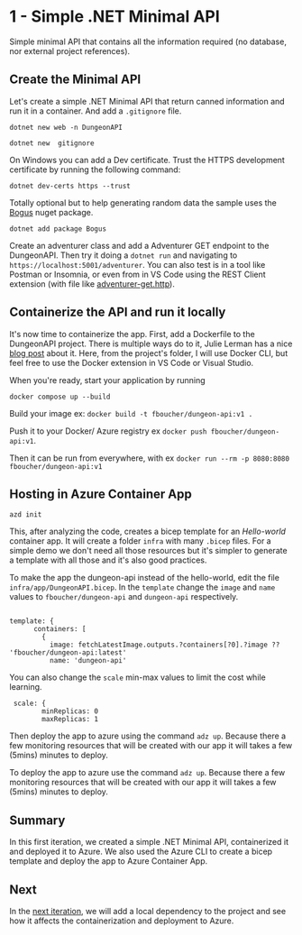# 1 - Simple .NET Minimal API

Simple minimal API that contains all the information required (no database, nor external project references).

## Create the Minimal API

Let's create a simple .NET Minimal API that return canned information and run it in a container. And add a `.gitignore` file.

```dotnetcli
dotnet new web -n DungeonAPI

dotnet new  gitignore 
```

On Windows you can add a Dev certificate. Trust the HTTPS development certificate by running the following command:

```dotnetcli
dotnet dev-certs https --trust
```

Totally optional but to help generating random data the sample uses the [Bogus](https://www.nuget.org/packages/Bogus) nuget package.

```dotnetcli
dotnet add package Bogus
```

Create an adventurer class and add a Adventurer GET endpoint to the DungeonAPI. Then try it doing a `dotnet run` and navigating to `https://localhost:5001/adventurer`. You can also test is in a tool like Postman or Insomnia, or even from in VS Code using the REST Client extension (with file like [adventurer-get.http](./DungeonAPI/test/adventurer-get.http)).

## Containerize the API and run it locally

It's now time to containerize the app. First, add a Dockerfile to the DungeonAPI project. There is multiple ways do to it, Julie Lerman has a nice [blog post](https://thedatafarm.com/docker/docker-init-for-asp-net-core-compared-to-vs-or-vs-code-extensions/) about it. Here, from the project's folder, I will use Docker CLI, but feel free to use the Docker extension in VS Code or Visual Studio.

When you're ready, start your application by running

```
docker compose up --build
```

Build your image ex: `docker build -t fboucher/dungeon-api:v1 .`

Push it to your Docker/ Azure registry  ex `docker push fboucher/dungeon-api:v1`.

Then it can be run from everywhere, with ex  `docker run --rm -p 8080:8080 fboucher/dungeon-api:v1`

## Hosting in Azure Container App

```azurecli
azd init
```

This, after analyzing the code, creates a bicep template for an *Hello-world* container app. It will create a folder `infra` with many `.bicep` files. For a simple demo we don't need all those resources but it's simpler to generate a template with all those and it's also good practices.

To make the app the dungeon-api instead of the hello-world, edit the file `infra/app/DungeonAPI.bicep`. In the `template` change the `image` and `name` values to `fboucher/dungeon-api` and `dungeon-api` respectively.

```bicep

template: {
      containers: [
        {
          image: fetchLatestImage.outputs.?containers[?0].?image ?? 'fboucher/dungeon-api:latest'
          name: 'dungeon-api'

```

You can also change the `scale` min-max values to limit the cost while learning.

```bicep
 scale: {
        minReplicas: 0
        maxReplicas: 1
```

Then deploy the app to azure using the command `adz up`. Because there a few monitoring resources that will be created with our app it will takes a few (5mins) minutes to deploy.

To deploy the app to azure use the command `adz up`. Because there a few monitoring resources that will be created with our app it will takes a few (5mins) minutes to deploy.

## Summary

In this first iteration, we created a simple .NET Minimal API, containerized it and deployed it to Azure. We also used the Azure CLI to create a bicep template and deploy the app to Azure Container App.

## Next

In the [next iteration](https://github.com/FBoucher/playing-with-containers/blob/main/making-of-note-v2.md#2---net-minimal-api-with-local-dependencies), we will add a local dependency to the project and see how it affects the containerization and deployment to Azure.